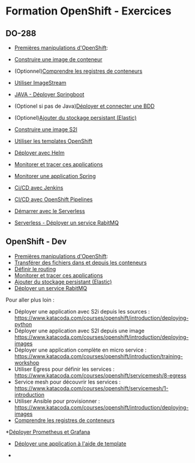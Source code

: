 # Formation OpenShift - Exercices


## DO-288 
* [Premières manipulations d'OpenShift](https://github.com/vanessakovalsky/openshift-training/blob/master/openshift-premiers-pas.md): 


* [Construire une image de conteneur](https://github.com/vanessakovalsky/openshift-training/blob/master/openshift-create-image-container.md)

* (Optionnel)[Comprendre les registres de conteneurs](https://github.com/vanessakovalsky/openshift-training/blob/master/openshift-registry.md)

* [Utiliser ImageStream](https://github.com/vanessakovalsky/openshift-training/blob/master/openshift-imagestream.md)

* [JAVA - Déployer Springboot](https://github.com/vanessakovalsky/openshift-training/blob/master/openshift-springboot.md)

* (Optionel si pas de Java)[Déployer et connecter une BDD](https://learn.openshift.com/introduction/port-forwarding/)


* (Optionel)[Ajouter du stockage persistant (Elastic)](https://github.com/vanessakovalsky/openshift-training/blob/master/openshift-persistent-storage.md)

* [Construire une image S2I](https://www.katacoda.com/sjbylo/courses/intermediate/simple-s2i-builder)


* [Utiliser les templates OpenShift](https://www.katacoda.com/ernesto/courses/learn-openshift/openshift-templates)

* [Déployer avec Helm](https://learn.openshift.com/gitops/working-with-helm/)

* [Monitorer et tracer ces applications](https://github.com/vanessakovalsky/openshift-training/blob/master/openshift-monitoring.md)

* [Monitorer une application Spring](https://learn.openshift.com/middleware/courses/middleware-spring-boot/monitoring)

* [Ci/CD avec Jenkins](https://www.middleware-solutions.fr/2017/05/09/integrationdeploiement-continue-sur-openshift/)

* [ CI/CD avec OpenShift Pipelines](https://learn.openshift.com/middleware/pipelines/)

* [ Démarrer avec le Serverless](https://learn.openshift.com/developing-on-openshift/serverless/)

* [Serverless - Déployer un service RabitMQ](https://github.com/vanessakovalsky/openshift-training/blob/master/openshift-add-service.md)

## OpenShift - Dev
* [Premières manipulations d'OpenShift](https://github.com/vanessakovalsky/openshift-training/blob/master/openshift-premiers-pas.md): 
* [Transférer des fichiers dans et depuis les conteneurs](https://github.com/vanessakovalsky/openshift-training/blob/master/openshift-transfert-fichiers.md) 
* [Définir le routing](https://github.com/vanessakovalsky/openshift-training/blob/master/openshift-routing-istio.md) 
* [Monitorer et tracer ces applications](https://github.com/vanessakovalsky/openshift-training/blob/master/openshift-monitoring.md)
* [Ajouter du stockage persistant (Elastic)](https://github.com/vanessakovalsky/openshift-training/blob/master/openshift-persistent-storage.md) 
* [Déployer un service RabitMQ](https://github.com/vanessakovalsky/openshift-training/blob/master/openshift-add-service.md) 



Pour aller plus loin :
* Déployer une application avec S2i depuis les sources : https://www.katacoda.com/courses/openshift/introduction/deploying-python
* Déployer une application avec S2I depuis une image https://www.katacoda.com/courses/openshift/introduction/deploying-images
* Déployer une application complète en micro service : https://www.katacoda.com/courses/openshift/introduction/training-workshop 
* Utiliser Egress pour définir les services : https://www.katacoda.com/courses/openshift/servicemesh/8-egress 
* Service mesh pour découvrir les services : https://www.katacoda.com/courses/openshift/servicemesh/1-introduction
* Utiliser Ansible pour provisionner : https://www.katacoda.com/courses/openshift/introduction/deploying-images 
* [Comprendre les registres de conteneurs](https://github.com/vanessakovalsky/openshift-training/blob/master/openshift-registry.md)

*[Déployer Prometheus et Grafana](https://learn.openshift.com/introduction/deploy-prometheus-grafana/)
* [Déployer une application à l'aide de template](https://www.katacoda.com/ernesto/courses/learn-openshift/openshift-deploying-applications-using-templates)

*